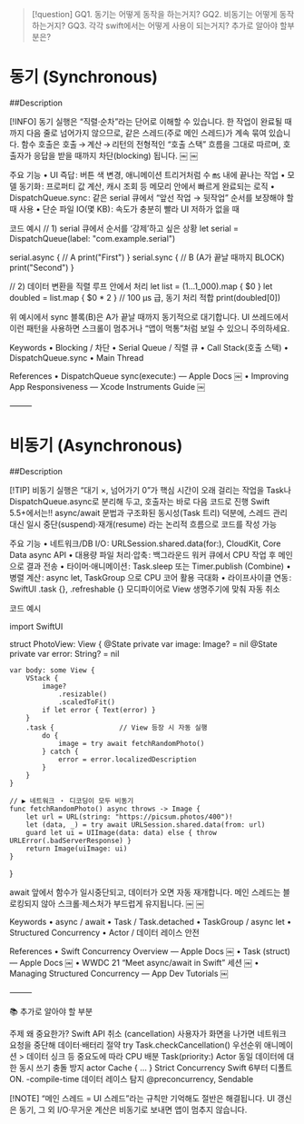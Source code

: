 >[!question]
>GQ1. 동기는 어떻게 동작을 하는거지?
>GQ2. 비동기는 어떻게 동작하는거지?
>GQ3. 각각 swift에서는 어떻게 사용이 되는거지?
>추가로 알아야 할부분은?


# 동기 (Synchronous)

##Description

[!INFO]
동기 실행은 “직렬·순차”라는 단어로 이해할 수 있습니다. 한 작업이 완료될 때까지 다음 줄로 넘어가지 않으므로, 같은 스레드(주로 메인 스레드)가 계속 묶여 있습니다. 함수 호출은 호출 → 계산 → 리턴의 전형적인 “호출 스택” 흐름을 그대로 따르며, 호출자가 응답을 받을 때까지 차단(blocking) 됩니다.    ￼ ￼

주요 기능
	•	UI 즉답 : 버튼 색 변경, 애니메이션 트리거처럼 수 ㎳ 내에 끝나는 작업
	•	모델 동기화 : 프로퍼티 값 계산, 캐시 조회 등 메모리 안에서 빠르게 완료되는 로직
	•	DispatchQueue.sync : 같은 serial 큐에서 “앞선 작업 → 뒷작업” 순서를 보장해야 할 때 사용
	•	단순 파일 IO(몇 KB) : 속도가 충분히 빨라 UI 저하가 없을 때

코드 예시
// 1) serial 큐에서 순서를 ‘강제’하고 싶은 상황
let serial = DispatchQueue(label: "com.example.serial")

serial.async {                   // A
    print("First")
}
serial.sync {                    // B (A가 끝날 때까지 BLOCK)
    print("Second")
}

// 2) 데이터 변환을 직렬 루프 안에서 처리
let list = (1...1_000).map { $0 }
let doubled = list.map { $0 * 2 }   // 100 µs 급, 동기 처리 적합
print(doubled[0])

위 예시에서 sync 블록(B)은 A가 끝날 때까지 동기적으로 대기합니다. UI 쓰레드에서 이런 패턴을 사용하면 스크롤이 멈추거나 “앱이 먹통”처럼 보일 수 있으니 주의하세요.

Keywords
	•	Blocking / 차단
	•	Serial Queue / 직렬 큐
	•	Call Stack(호출 스택)
	•	DispatchQueue.sync
	•	Main Thread

References
	•	DispatchQueue sync(execute:) — Apple Docs  ￼
	•	Improving App Responsiveness — Xcode Instruments Guide  ￼

⸻

# 비동기 (Asynchronous)

##Description

[!TIP]
비동기 실행은 “대기 ×, 넘어가기 0”가 핵심
시간이 오래 걸리는 작업을 Task나 DispatchQueue.async로 분리해 두고, 호출자는 바로 다음 코드로 진행
Swift 5.5+에서는!! async/await 문법과 구조화된 동시성(Task 트리) 덕분에, 
스레드 관리 대신 일시 중단(suspend)·재개(resume) 라는 논리적 흐름으로 코드를 작성 가능

주요 기능
	•	네트워크/DB I/O : URLSession.shared.data(for:), CloudKit, Core Data async API
	•	대용량 파일 처리·압축 : 백그라운드 워커 큐에서 CPU 작업 후 메인으로 결과 전송
	•	타이머·애니메이션 : Task.sleep 또는 Timer.publish (Combine)
	•	병렬 계산 : async let, TaskGroup 으로 CPU 코어 활용 극대화
	•	라이프사이클 연동 : SwiftUI .task {}, .refreshable {} 모디파이어로 View 생명주기에 맞춰 자동 취소

코드 예시

import SwiftUI

struct PhotoView: View {
    @State private var image: Image? = nil
    @State private var error: String? = nil

    var body: some View {
        VStack {
            image?
                .resizable()
                .scaledToFit()
            if let error { Text(error) }
        }
        .task {                // View 등장 시 자동 실행
            do {
                image = try await fetchRandomPhoto()
            } catch {
                error = error.localizedDescription
            }
        }
    }

    // ▶︎ 네트워크 ‧ 디코딩이 모두 비동기
    func fetchRandomPhoto() async throws -> Image {
        let url = URL(string: "https://picsum.photos/400")!
        let (data, _) = try await URLSession.shared.data(from: url)
        guard let ui = UIImage(data: data) else { throw URLError(.badServerResponse) }
        return Image(uiImage: ui)
    }
}

await 앞에서 함수가 일시중단되고, 데이터가 오면 자동 재개합니다. 메인 스레드는 블로킹되지 않아 스크롤·제스처가 부드럽게 유지됩니다.    ￼ ￼

Keywords
	•	async / await
	•	Task / Task.detached
	•	TaskGroup / async let
	•	Structured Concurrency
	•	Actor / 데이터 레이스 안전

References
	•	Swift Concurrency Overview — Apple Docs  ￼
	•	Task (struct) — Apple Docs  ￼
	•	WWDC 21 “Meet async/await in Swift” 세션  ￼
	•	Managing Structured Concurrency — App Dev Tutorials  ￼

⸻

📚 추가로 알아야 할 부분

주제	왜 중요한가?	Swift API
취소 (cancellation)	사용자가 화면을 나가면 네트워크 요청을 중단해 데이터·배터리 절약	try Task.checkCancellation()
우선순위	애니메이션 > 데이터 싱크 등 중요도에 따라 CPU 배분	Task(priority:)
Actor	동일 데이터에 대한 동시 쓰기 충돌 방지	actor Cache { … }
Strict Concurrency	Swift 6부터 디폴트 ON. -compile-time 데이터 레이스 탐지	@preconcurrency, Sendable

[!NOTE]
“메인 스레드 = UI 스레드”라는 규칙만 기억해도 절반은 해결됩니다. UI 갱신은 동기, 그 외 I/O·무거운 계산은 비동기로 보내면 앱이 멈추지 않습니다.